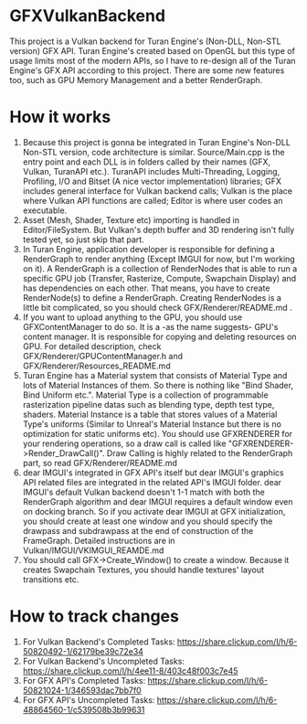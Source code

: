 # GFXVulkanBackend
This project is a Vulkan backend for Turan Engine's (Non-DLL, Non-STL version) GFX API. Turan Engine's created based on OpenGL but this type of usage limits most of the modern APIs, so I have to re-design all of the Turan Engine's GFX API according to this project. There are some new features too, such as GPU Memory Management and a better RenderGraph.

# How it works
1) Because this project is gonna be integrated in Turan Engine's Non-DLL Non-STL version, code architecture is similar. Source/Main.cpp is the entry point and each DLL is in folders called by their names (GFX, Vulkan, TuranAPI etc.). TuranAPI includes Multi-Threading, Logging, Profiling, I/O and Bitset (A nice vector<bool> implementation) libraries; GFX includes general interface for Vulkan backend calls; Vulkan is the place where Vulkan API functions are called; Editor is where user codes an executable.
2) Asset (Mesh, Shader, Texture etc) importing is handled in Editor/FileSystem. But Vulkan's depth buffer and 3D rendering isn't fully tested yet, so just skip that part.
3) In Turan Engine, application developer is responsible for defining a RenderGraph to render anything (Except IMGUI for now, but I'm working on it). A RenderGraph is a collection of RenderNodes that is able to run a specific GPU job (Transfer, Rasterize, Compute, Swapchain Display) and has dependencies on each other. That means, you have to create RenderNode(s) to define a RenderGraph. Creating RenderNodes is a little bit complicated, so you should check GFX/Renderer/README.md .
4) If you want to upload anything to the GPU, you should use GFXContentManager to do so. It is a -as the name suggests- GPU's content manager. It is responsible for copying and deleting resources on GPU. For detailed description, check GFX/Renderer/GPUContentManager.h and GFX/Renderer/Resources_README.md
5) Turan Engine has a Material system that consists of Material Type and lots of Material Instances of them. So there is nothing like "Bind Shader, Bind Uniform etc.". Material Type is a collection of programmable rasterization pipeline datas such as blending type, depth test type, shaders. Material Instance is a table that stores values of a Material Type's uniforms (Similar to Unreal's Material Instance but there is no optimization for static uniforms etc). You should use GFXRENDERER for your rendering operations, so a draw call is called like "GFXRENDERER->Render_DrawCall()". Draw Calling is highly related to the RenderGraph part, so read GFX/Renderer/README.md
6) dear IMGUI's integrated in GFX API's itself but dear IMGUI's graphics API related files are integrated in the related API's IMGUI folder. dear IMGUI's default Vulkan backend doesn't 1-1 match with both the RenderGraph algorithm and dear IMGUI requires a default window even on docking branch. So if you activate dear IMGUI at GFX initialization, you should create at least one window and you should specify the drawpass and subdrawpass at the end of construction of the FrameGraph. Detailed instructions are in Vulkan/IMGUI/VKIMGUI_REAMDE.md
7) You should call GFX->Create_Window() to create a window. Because it creates Swapchain Textures, you should handle textures' layout transitions etc.


# How to track changes
1) For Vulkan Backend's Completed Tasks: https://share.clickup.com/l/h/6-50820492-1/62179be39c72e34
2) For Vulkan Backend's Uncompleted Tasks: https://share.clickup.com/l/h/4ee11-8/403c48f003c7e45
3) For GFX API's Completed Tasks: https://share.clickup.com/l/h/6-50821024-1/346593dac7bb7f0
4) For GFX API's Uncompleted Tasks: https://share.clickup.com/l/h/6-48864560-1/c539508b3b99631